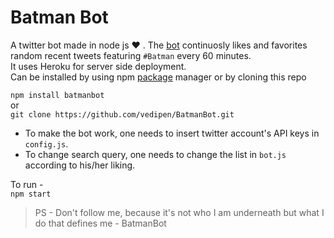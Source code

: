 # Batman Bot
A twitter bot made in node js :heart: . The [bot](https://www.twitter.com/_i_Batman_i_) continuosly likes and
favorites random recent tweets featuring `#Batman` every 60 minutes.   
It uses Heroku for server side deployment.   
Can be installed by using npm [package](https://www.npmjs.com/package/batmanbot) manager or by cloning this repo   

`npm install batmanbot`   
or   
`git clone https://github.com/vedipen/BatmanBot.git`   
  
* To make the bot work, one needs to insert twitter account's API keys in   
`config.js`.   
* To change search query, one needs to change the list in `bot.js` according to his/her liking.   
   
To run -    
`npm start`   
   
> PS - Don't follow me, because it's not who I am underneath but what I do that
defines me - BatmanBot   
